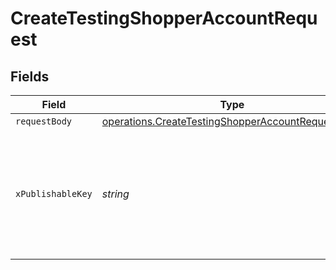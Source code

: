 # CreateTestingShopperAccountRequest


## Fields

| Field                                                                                                                                                                 | Type                                                                                                                                                                  | Required                                                                                                                                                              | Description                                                                                                                                                           |
| --------------------------------------------------------------------------------------------------------------------------------------------------------------------- | --------------------------------------------------------------------------------------------------------------------------------------------------------------------- | --------------------------------------------------------------------------------------------------------------------------------------------------------------------- | --------------------------------------------------------------------------------------------------------------------------------------------------------------------- |
| `requestBody`                                                                                                                                                         | [operations.CreateTestingShopperAccountRequestBody](../../../sdk/models/operations/createtestingshopperaccountrequestbody.md)                                         | :heavy_minus_sign:                                                                                                                                                    | N/A                                                                                                                                                                   |
| `xPublishableKey`                                                                                                                                                     | *string*                                                                                                                                                              | :heavy_minus_sign:                                                                                                                                                    | The publicly viewable identifier used to identify a merchant division. This key is found in the Developer > API section of the Bolt Merchant Dashboard [RECOMMENDED]. |